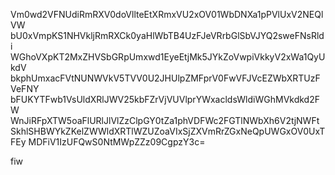 Vm0wd2VFNUdiRmRXV0doVllteEtXRmxVU2xOV01WbDNXa1pPVlUxV2NEQlVW
bU0xVmpKS1NHVkljRmRXCk0yaHlWbTB4UzFJeVRrbGlSbVJYQ2sweFNsRldi
WGhoVXpKT2MxZHVSbGRpUmxwd1EyeEtjMk5JYkZoVwpiVkkyV2xWa1QyUkdV
bkphUmxacFVtNUNWVkV5TVV0U2JHUlpZMFprV0FwVFJVcEZWbXRTUzFVeFNY
bFUKYTFwb1VsUldXRlJWV25kbFZrVjVUVlprYWxacldsWldiWGhMVkdkd2FW
WnJiRFpXTW5oaFlURlJlVlZzClpGY0tZa1phVDFWc2FGTlNWbXh6V2tjNWFt
SkhlSHBWYkZKelZWWldXRTlWZUZoaVIxSjZXVmRrZGxNeQpUWGxOV0UxTFEy
MDFiV1IzUFQwS0NtMWpZZz09CgpzY3c=

fiw